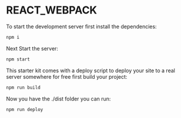# REACT_WEBPACK

To start the development server first install the dependencies:

```bash
npm i
```

Next Start the server:

```bash
npm start
```

This starter kit comes with a deploy script to deploy your site to a real server somewhere for free first build your project:

```bash
npm run build
```

Now you have the ./dist folder you can run:

```bash
npm run deploy
```
